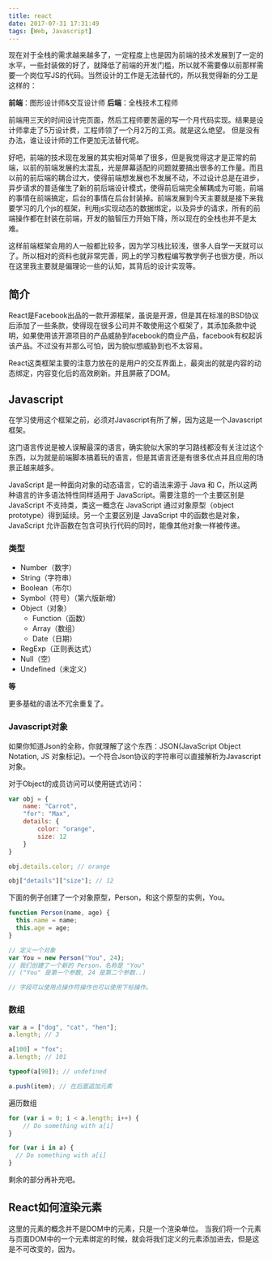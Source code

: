 ```yaml
---
title: react
date: 2017-07-31 17:31:49
tags: [Web, Javascript]
---
```


现在对于全栈的需求越来越多了，一定程度上也是因为前端的技术发展到了一定的水平，一些封装做的好了，就降低了前端的开发门槛，所以就不需要像以前那样需要一个岗位写JS的代码。当然设计的工作是无法替代的，所以我觉得新的分工是这样的：

**前端**：图形设计师&交互设计师
**后端**：全栈技术工程师

前端用三天的时间设计完页面，然后工程师要苦逼的写一个月代码实现。结果是设计师拿走了5万设计费，工程师领了一个月2万的工资。就是这么绝望。
但是没有办法，谁让设计师的工作更加无法替代呢。

好吧，前端的技术现在发展的其实相对简单了很多，但是我觉得这才是正常的前端，以前的前端发展的太混乱，光是屏幕适配的问题就要搞出很多的工作量。而且以前的前后端的耦合过大，使得前端想发展也不发展不动，不过设计总是在进步，异步请求的普适催生了新的前后端设计模式，使得前后端完全解耦成为可能，前端的事情在前端搞定，后台的事情在后台封装掉。前端发展到今天主要就是接下来我要学习的几个js的框架，利用js实现动态的数据绑定，以及异步的请求，所有的前端操作都在封装在前端，开发的脑智压力开始下降，所以现在的全栈也并不是太难。

这样前端框架会用的人一般都比较多，因为学习栈比较浅，很多人自学一天就可以了。所以相对的资料也就非常完善，网上的学习教程编写教学例子也很方便，所以在这里我主要就是偏理论一些的认知，其背后的设计实现等。

## 简介

React是Facebook出品的一款开源框架，虽说是开源，但是其在标准的BSD协议后添加了一些条款，使得现在很多公司并不敢使用这个框架了，其添加条款中说明，如果使用该开源项目的产品威胁到facebook的商业产品，facebook有权起诉该产品。不过没有并那么可怕，因为貌似想威胁到也不太容易。

React这类框架主要的注意力放在的是用户的交互界面上，最突出的就是内容的动态绑定，内容变化后的高效刷新。并且屏蔽了DOM。

## Javascript

在学习使用这个框架之前，必须对Javascript有所了解，因为这是一个Javascript框架。

这门语言传说是被人误解最深的语言，确实貌似大家的学习路线都没有关注过这个东西，以为就是前端脚本搞着玩的语言，但是其语言还是有很多优点并且应用的场景正越来越多。

JavaScript 是一种面向对象的动态语言，它的语法来源于 Java 和 C，所以这两种语言的许多语法特性同样适用于 JavaScript。需要注意的一个主要区别是 JavaScript 不支持类，类这一概念在 JavaScript 通过对象原型（object prototype）得到延续。另一个主要区别是 JavaScript 中的函数也是对象，JavaScript 允许函数在包含可执行代码的同时，能像其他对象一样被传递。

### 类型

- Number（数字）
- String（字符串）
- Boolean（布尔）
- Symbol（符号）（第六版新增）
- Object（对象）
    - Function（函数）
    - Array（数组）
    - Date（日期）
- RegExp（正则表达式）
- Null（空）
- Undefined（未定义）

**等**

更多基础的语法不冗余重复了。

### Javascript对象

如果你知道Json的全称，你就理解了这个东西：JSON(JavaScript Object Notation, JS 对象标记)。一个符合Json协议的字符串可以直接解析为Javascript对象。

对于Object的成员访问可以使用链式访问：

```javascript
var obj = {
    name: "Carrot",
    "for": "Max",
    details: {
        color: "orange",
        size: 12
    }
}

obj.details.color; // orange

obj["details"]["size"]; // 12
```
下面的例子创建了一个对象原型，Person，和这个原型的实例，You。
```javascript
function Person(name, age) {
  this.name = name;
  this.age = age;
}

// 定义一个对象
var You = new Person("You", 24); 
// 我们创建了一个新的 Person，名称是 "You" 
// ("You" 是第一个参数, 24 是第二个参数..)

// 字段可以使用点操作符操作也可以使用下标操作。
```

### 数组
```javascript
var a = ["dog", "cat", "hen"];
a.length; // 3

a[100] = "fox";
a.length; // 101

typeof(a[90]); // undefined

a.push(item); // 在后面追加元素
```
遍历数组
```javascript
for (var i = 0; i < a.length; i++) {
    // Do something with a[i]
}

for (var i in a) {
  // Do something with a[i]
}
```

剩余的部分再补充吧。

## React如何渲染元素

这里的元素的概念并不是DOM中的元素，只是一个渲染单位。
当我们将一个元素与页面DOM中的一个元素绑定的时候，就会将我们定义的元素添加进去，但是这是不可改变的，因为。

